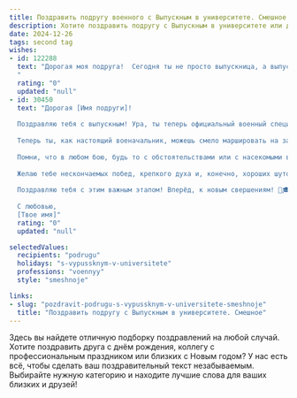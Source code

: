```yaml
---
title: Поздравить подругу военного с Выпускным в университете. Смешное
description: Хотите поздравить подругу с Выпускным в университете или другим праздником? Наш ИИ создаст незабываемое поздравление, а вы обязательно выделитесь среди других.  
date: 2024-12-26
tags: second tag
wishes:
- id: 122288
  text: "Дорогая моя подруга!  Сегодня ты не просто выпускница, а выпускница…  военная выпускница!  Представляешь, скоро ты будешь не только блистать на парадах, но и блистать на светских раутах, правда, вместо сапог – туфли (надеюсь, каблук не выше, чем у твоего командира!).  Поздравляю тебя с этим грандиозным событием!  Пусть твоя карьера будет стремительной, как взлет ракеты, а подчиненные – дисциплинированными, как… хорошо, пусть хотя бы вежливыми.  Желаю тебе море счастья, океан удачи и чтобы все приказы исполнялись мгновенно (кроме приказа \"Замуж!\", конечно, этот пусть исполнится тогда, когда ты сама захочешь!).  Ура!
  "
  rating: "0"
  updated: "null"
- id: 30450
  text: "Дорогая [Имя подруги]!
  
  Поздравляю тебя с выпускным! Ура, ты теперь официальный военный специалист! Впереди — жизнь на грани приключений, всего лишь с рюкзаком, картой и парой гранат в арсенале!
  
  Теперь ты, как настоящий военачальник, можешь смело маршировать на завтрак и командовать всеми в очереди за кофе. Не забудь только, что в гражданской жизни не стоит называть всех \"товарищами\" — это может быть неправильно понято на вечеринках!
  
  Помни, что в любом бою, будь то с обстоятельствами или с насекомыми в палатке, главное — это находить решение с юмором. А если что-то пойдет не так — всегда можно сослаться на \"выполнение задания\"!
  
  Желаю тебе нескончаемых побед, крепкого духа и, конечно, хороших шуток на службе. Пусть твоя жизнь будет наполнена яркими моментами, как парад в честь дня Победы!
  
  Поздравляю тебя с этим важным этапом! Вперёд, к новым свершениям! 💪🎓🎉
  
  С любовью,
  [Твое имя]"
  rating: "0"
  updated: "null"

selectedValues:
  recipients: "podrugu"
  holidays: "s-vypussknym-v-universitete"
  professions: "voennyy"
  style: "smeshnoje"

links:
- slug: "pozdravit-podrugu-s-vypussknym-v-universitete-smeshnoje"
  title: "Поздравить подругу с Выпускным в университете. Смешное"
---
```


Здесь вы найдете отличную подборку поздравлений на любой случай.
Хотите поздравить друга с днём рождения, коллегу с профессиональным праздником или близких с Новым годом? У нас есть всё, чтобы сделать ваш поздравительный текст незабываемым. Выбирайте нужную категорию и находите лучшие слова для ваших близких и друзей!
